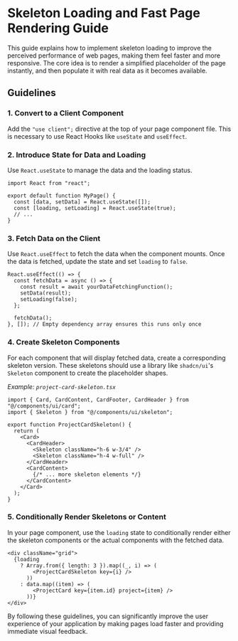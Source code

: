 # Skeleton Loading and Fast Page Rendering Guide

This guide explains how to implement skeleton loading to improve the perceived performance of web pages, making them feel faster and more responsive. The core idea is to render a simplified placeholder of the page instantly, and then populate it with real data as it becomes available.

## Guidelines

### 1. Convert to a Client Component
Add the `"use client";` directive at the top of your page component file. This is necessary to use React Hooks like `useState` and `useEffect`.

### 2. Introduce State for Data and Loading
Use `React.useState` to manage the data and the loading status.

```tsx
import React from "react";

export default function MyPage() {
  const [data, setData] = React.useState([]);
  const [loading, setLoading] = React.useState(true);
  // ...
}
```

### 3. Fetch Data on the Client
Use `React.useEffect` to fetch the data when the component mounts. Once the data is fetched, update the state and set `loading` to `false`.

```tsx
React.useEffect(() => {
  const fetchData = async () => {
    const result = await yourDataFetchingFunction();
    setData(result);
    setLoading(false);
  };

  fetchData();
}, []); // Empty dependency array ensures this runs only once
```

### 4. Create Skeleton Components
For each component that will display fetched data, create a corresponding skeleton version. These skeletons should use a library like `shadcn/ui`'s `Skeleton` component to create the placeholder shapes.

*Example: `project-card-skeleton.tsx`*
```tsx
import { Card, CardContent, CardFooter, CardHeader } from "@/components/ui/card";
import { Skeleton } from "@/components/ui/skeleton";

export function ProjectCardSkeleton() {
  return (
    <Card>
      <CardHeader>
        <Skeleton className="h-6 w-3/4" />
        <Skeleton className="h-4 w-full" />
      </CardHeader>
      <CardContent>
        {/* ... more skeleton elements */}
      </CardContent>
    </Card>
  );
}
```

### 5. Conditionally Render Skeletons or Content
In your page component, use the `loading` state to conditionally render either the skeleton components or the actual components with the fetched data.

```tsx
<div className="grid">
  {loading
    ? Array.from({ length: 3 }).map((_, i) => (
        <ProjectCardSkeleton key={i} />
      ))
    : data.map((item) => (
        <ProjectCard key={item.id} project={item} />
      ))}
</div>
```

By following these guidelines, you can significantly improve the user experience of your application by making pages load faster and providing immediate visual feedback.

